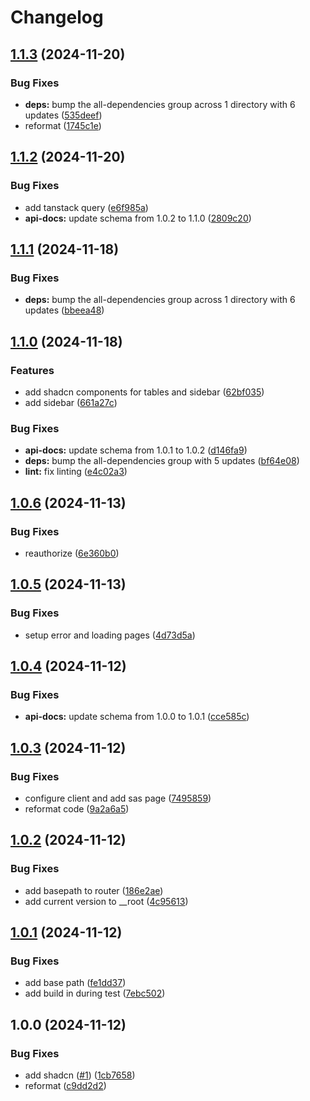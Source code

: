 # Changelog

## [1.1.3](https://github.com/maxa-ondrej/csas-hackaton-2024/compare/v1.1.2...v1.1.3) (2024-11-20)


### Bug Fixes

* **deps:** bump the all-dependencies group across 1 directory with 6 updates ([535deef](https://github.com/maxa-ondrej/csas-hackaton-2024/commit/535deefc9c1bd1902f26d308117286be1d0d9c32))
* reformat ([1745c1e](https://github.com/maxa-ondrej/csas-hackaton-2024/commit/1745c1ee16cfbd24b02731b52f65a0618d33b88a))

## [1.1.2](https://github.com/maxa-ondrej/csas-hackaton-2024/compare/v1.1.1...v1.1.2) (2024-11-20)


### Bug Fixes

* add tanstack query ([e6f985a](https://github.com/maxa-ondrej/csas-hackaton-2024/commit/e6f985aed714810f8366e5eb243295f904a27900))
* **api-docs:** update schema from 1.0.2 to 1.1.0 ([2809c20](https://github.com/maxa-ondrej/csas-hackaton-2024/commit/2809c209c8c58af97d2c49b8ff14f154219934f6))

## [1.1.1](https://github.com/maxa-ondrej/csas-hackaton-2024/compare/v1.1.0...v1.1.1) (2024-11-18)


### Bug Fixes

* **deps:** bump the all-dependencies group across 1 directory with 6 updates ([bbeea48](https://github.com/maxa-ondrej/csas-hackaton-2024/commit/bbeea48f2375171a884462c0dd5f4252c29b18be))

## [1.1.0](https://github.com/maxa-ondrej/csas-hackaton-2024/compare/v1.0.6...v1.1.0) (2024-11-18)


### Features

* add shadcn components for tables and sidebar ([62bf035](https://github.com/maxa-ondrej/csas-hackaton-2024/commit/62bf0358cd6a8355866f0561751fcbf8f4384e07))
* add sidebar ([661a27c](https://github.com/maxa-ondrej/csas-hackaton-2024/commit/661a27cbc5ad789d2f9f2d3c397f6949cb524ab5))


### Bug Fixes

* **api-docs:** update schema from 1.0.1 to 1.0.2 ([d146fa9](https://github.com/maxa-ondrej/csas-hackaton-2024/commit/d146fa9607bf5941a9198c15ef9e1d1a8c89373e))
* **deps:** bump the all-dependencies group with 5 updates ([bf64e08](https://github.com/maxa-ondrej/csas-hackaton-2024/commit/bf64e08b8823db81cc4811cd96925f5a3dbd9228))
* **lint:** fix linting ([e4c02a3](https://github.com/maxa-ondrej/csas-hackaton-2024/commit/e4c02a3cef00a10d9e3fdbec3092a880449cb894))

## [1.0.6](https://github.com/maxa-ondrej/csas-hackaton-2024/compare/v1.0.5...v1.0.6) (2024-11-13)


### Bug Fixes

* reauthorize ([6e360b0](https://github.com/maxa-ondrej/csas-hackaton-2024/commit/6e360b0a66a7e2f671eda9bac92f1b07aad42ac7))

## [1.0.5](https://github.com/maxa-ondrej/csas-hackaton-2024/compare/v1.0.4...v1.0.5) (2024-11-13)


### Bug Fixes

* setup error and loading pages ([4d73d5a](https://github.com/maxa-ondrej/csas-hackaton-2024/commit/4d73d5ada18b5523424481bd59eb5a105cf9d34e))

## [1.0.4](https://github.com/maxa-ondrej/csas-hackaton-2024/compare/v1.0.3...v1.0.4) (2024-11-12)


### Bug Fixes

* **api-docs:** update schema from 1.0.0 to 1.0.1 ([cce585c](https://github.com/maxa-ondrej/csas-hackaton-2024/commit/cce585c26a3fa9c6e0e06a0809a2256fc2a1621d))

## [1.0.3](https://github.com/maxa-ondrej/csas-hackaton-2024/compare/v1.0.2...v1.0.3) (2024-11-12)


### Bug Fixes

* configure client and add sas page ([7495859](https://github.com/maxa-ondrej/csas-hackaton-2024/commit/7495859a025eb6bfb610b994868d11c366cfec66))
* reformat code ([9a2a6a5](https://github.com/maxa-ondrej/csas-hackaton-2024/commit/9a2a6a577b16a6bc926b7fc60d10ab1c0a8708b5))

## [1.0.2](https://github.com/maxa-ondrej/csas-hackaton-2024/compare/v1.0.1...v1.0.2) (2024-11-12)


### Bug Fixes

* add basepath to router ([186e2ae](https://github.com/maxa-ondrej/csas-hackaton-2024/commit/186e2ae399df1bf4699da9218519192716a06838))
* add current version to __root ([4c95613](https://github.com/maxa-ondrej/csas-hackaton-2024/commit/4c956137964c9e3d529fecd1dce02e120ab16454))

## [1.0.1](https://github.com/maxa-ondrej/csas-hackaton-2024/compare/v1.0.0...v1.0.1) (2024-11-12)


### Bug Fixes

* add base path ([fe1dd37](https://github.com/maxa-ondrej/csas-hackaton-2024/commit/fe1dd37f2ad6fd1ff76a6651b3670ded1261c47f))
* add build in during test ([7ebc502](https://github.com/maxa-ondrej/csas-hackaton-2024/commit/7ebc502353efee774b6b1494ad107ef79e417111))

## 1.0.0 (2024-11-12)


### Bug Fixes

* add shadcn ([#1](https://github.com/maxa-ondrej/csas-hackaton-2024/issues/1)) ([1cb7658](https://github.com/maxa-ondrej/csas-hackaton-2024/commit/1cb76588b66f050677af7bba9827da4e97ffa220))
* reformat ([c9dd2d2](https://github.com/maxa-ondrej/csas-hackaton-2024/commit/c9dd2d2124a0a47555d8e064c14e9e56325f2c0f))
